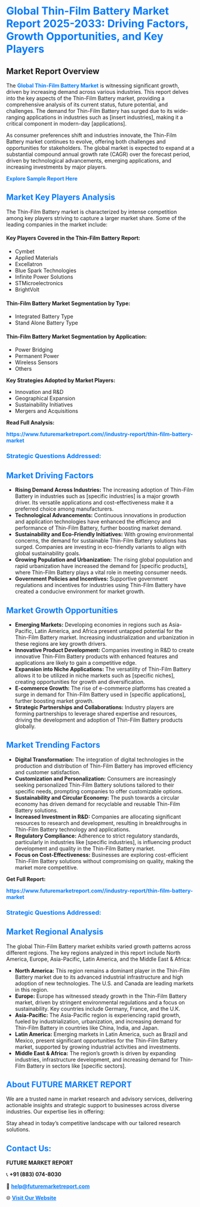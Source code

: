 <h1 style="color: #007BFF;">Global Thin-Film Battery Market Report 2025-2033: Driving Factors, Growth Opportunities, and Key Players</h1>

<section id="overview">
<h2>Market Report Overview</h2>
<p>The <a href="https://www.futuremarketreport.com//industry-report/thin-film-battery-market" style="color: #007BFF; text-decoration: none;"><strong>Global Thin-Film Battery Market</strong></a> is witnessing significant growth, driven by increasing demand across various industries. This report delves into the key aspects of the Thin-Film Battery market, providing a comprehensive analysis of its current status, future potential, and challenges. The demand for Thin-Film Battery has surged due to its wide-ranging applications in industries such as [insert industries], making it a critical component in modern-day [applications].</p>
<p>As consumer preferences shift and industries innovate, the Thin-Film Battery market continues to evolve, offering both challenges and opportunities for stakeholders. The global market is expected to expand at a substantial compound annual growth rate (CAGR) over the forecast period, driven by technological advancements, emerging applications, and increasing investments by major players.</p>
</section>

<section id="overview">
<p><a href="https://www.futuremarketreport.com//request-sample/reportId=81916" style="color: #007BFF; text-decoration: none;"><strong>Explore Sample Report Here</strong></a></p>
</section>

<section id="key-players">
<h2 style="color: #007BFF;">Market Key Players Analysis</h2>
<p>The Thin-Film Battery market is characterized by intense competition among key players striving to capture a larger market share. Some of the leading companies in the market include:</p>
<h4>Key Players Covered in the Thin-Film Battery Report:</h4>
<ul><li>Cymbet</li><li>Applied Materials</li><li>Excellatron</li><li>Blue Spark Technologies</li><li>Infinite Power Solutions</li><li>STMicroelectronics</li><li>BrightVolt</li></ul>
<h4>Thin-Film Battery Market Segmentation by Type:</h4>
<ul><li>Integrated Battery Type</li><li>Stand Alone Battery Type</li></ul>

<h4>Thin-Film Battery Market Segmentation by Application:</h4>
<ul><li>Power Bridging</li><li>Permanent Power</li><li>Wireless Sensors</li><li>Others</li></ul>
<p><strong>Key Strategies Adopted by Market Players:</strong></p>
<ul>
<li>Innovation and R&D</li>
<li>Geographical Expansion</li>
<li>Sustainability Initiatives</li>
<li>Mergers and Acquisitions</li>
</ul>
</section>

<section>
<p><strong>Read Full Analysis: </strong></p><a href="https://www.futuremarketreport.com//industry-report/thin-film-battery-market" style="color: #007BFF; text-decoration: none;"><strong>https://www.futuremarketreport.com//industry-report/thin-film-battery-market</strong></a>
<h3 style="color: #007BFF;">Strategic Questions Addressed:</h3>
</section>

<section id="driving-factors">
<h2 style="color: #007BFF;">Market Driving Factors</h2>
<ul>
<li><strong>Rising Demand Across Industries:</strong> The increasing adoption of Thin-Film Battery in industries such as [specific industries] is a major growth driver. Its versatile applications and cost-effectiveness make it a preferred choice among manufacturers.</li>
<li><strong>Technological Advancements:</strong> Continuous innovations in production and application technologies have enhanced the efficiency and performance of Thin-Film Battery, further boosting market demand.</li>
<li><strong>Sustainability and Eco-Friendly Initiatives:</strong> With growing environmental concerns, the demand for sustainable Thin-Film Battery solutions has surged. Companies are investing in eco-friendly variants to align with global sustainability goals.</li>
<li><strong>Growing Population and Urbanization:</strong> The rising global population and rapid urbanization have increased the demand for [specific products], where Thin-Film Battery plays a vital role in meeting consumer needs.</li>
<li><strong>Government Policies and Incentives:</strong> Supportive government regulations and incentives for industries using Thin-Film Battery have created a conducive environment for market growth.</li>
</ul>
</section>

<section id="growth-opportunities">
<h2 style="color: #007BFF;">Market Growth Opportunities</h2>
<ul>
<li><strong>Emerging Markets:</strong> Developing economies in regions such as Asia-Pacific, Latin America, and Africa present untapped potential for the Thin-Film Battery market. Increasing industrialization and urbanization in these regions are key growth drivers.</li>
<li><strong>Innovative Product Development:</strong> Companies investing in R&D to create innovative Thin-Film Battery products with enhanced features and applications are likely to gain a competitive edge.</li>
<li><strong>Expansion into Niche Applications:</strong> The versatility of Thin-Film Battery allows it to be utilized in niche markets such as [specific niches], creating opportunities for growth and diversification.</li>
<li><strong>E-commerce Growth:</strong> The rise of e-commerce platforms has created a surge in demand for Thin-Film Battery used in [specific applications], further boosting market growth.</li>
<li><strong>Strategic Partnerships and Collaborations:</strong> Industry players are forming partnerships to leverage shared expertise and resources, driving the development and adoption of Thin-Film Battery products globally.</li>
</ul>
</section>

<section id="trending-factors">
<h2 style="color: #007BFF;">Market Trending Factors</h2>
<ul>
<li><strong>Digital Transformation:</strong> The integration of digital technologies in the production and distribution of Thin-Film Battery has improved efficiency and customer satisfaction.</li>
<li><strong>Customization and Personalization:</strong> Consumers are increasingly seeking personalized Thin-Film Battery solutions tailored to their specific needs, prompting companies to offer customizable options.</li>
<li><strong>Sustainability and Circular Economy:</strong> The push towards a circular economy has driven demand for recyclable and reusable Thin-Film Battery solutions.</li>
<li><strong>Increased Investment in R&D:</strong> Companies are allocating significant resources to research and development, resulting in breakthroughs in Thin-Film Battery technology and applications.</li>
<li><strong>Regulatory Compliance:</strong> Adherence to strict regulatory standards, particularly in industries like [specific industries], is influencing product development and quality in the Thin-Film Battery market.</li>
<li><strong>Focus on Cost-Effectiveness:</strong> Businesses are exploring cost-efficient Thin-Film Battery solutions without compromising on quality, making the market more competitive.</li>
</ul>
</section>

<section>
<p><strong>Get Full Report: </strong></p><a href="https://www.futuremarketreport.com//industry-report/thin-film-battery-market" style="color: #007BFF; text-decoration: none;"><strong>https://www.futuremarketreport.com//industry-report/thin-film-battery-market</strong></a>
<h3 style="color: #007BFF;">Strategic Questions Addressed:</h3>
</section>


<section id="regional-analysis">
<h2 style="color: #007BFF;">Market Regional Analysis</h2>
<p>The global Thin-Film Battery market exhibits varied growth patterns across different regions. The key regions analyzed in this report include North America, Europe, Asia-Pacific, Latin America, and the Middle East & Africa:</p>
<ul>
<li><strong>North America:</strong> This region remains a dominant player in the Thin-Film Battery market due to its advanced industrial infrastructure and high adoption of new technologies. The U.S. and Canada are leading markets in this region.</li>
<li><strong>Europe:</strong> Europe has witnessed steady growth in the Thin-Film Battery market, driven by stringent environmental regulations and a focus on sustainability. Key countries include Germany, France, and the U.K.</li>
<li><strong>Asia-Pacific:</strong> The Asia-Pacific region is experiencing rapid growth, fueled by industrialization, urbanization, and increasing demand for Thin-Film Battery in countries like China, India, and Japan.</li>
<li><strong>Latin America:</strong> Emerging markets in Latin America, such as Brazil and Mexico, present significant opportunities for the Thin-Film Battery market, supported by growing industrial activities and investments.</li>
<li><strong>Middle East & Africa:</strong> The region’s growth is driven by expanding industries, infrastructure development, and increasing demand for Thin-Film Battery in sectors like [specific sectors].</li>
</ul>
</section>

<footer>
<h2 style="color: #007BFF;">About FUTURE MARKET REPORT</h2>
<p>We are a trusted name in market research and advisory services, delivering actionable insights and strategic support to businesses across diverse industries. Our expertise lies in offering:</p>

<p>Stay ahead in today’s competitive landscape with our tailored research solutions.</p>

<h2 style="color: #007BFF;">Contact Us:</h2>
<p><strong>FUTURE MARKET REPORT</strong></p>
<p>📞 <strong>+91 (883) 074-8030</strong></p>
<p>📧 <strong><a href="mailto:help@futuremarketreport.com" style="color: #007BFF;">help@futuremarketreport.com</a></strong></p>
<p>🌐 <strong><a href="https://www.futuremarketreport.com/" style="color: #007BFF;">Visit Our Website</a></strong></p>
</footer>